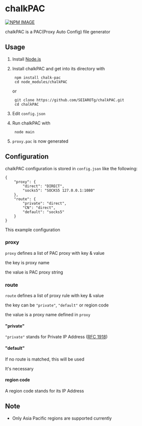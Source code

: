 # chalkPAC

[![NPM IMAGE]][NPM]

chalkPAC is a PAC(Proxy Auto Config) file generator

## Usage

1. Install [Node.js](http://nodejs.org/)

2. Install chalkPAC and get into its directory with

    	npm install chalk-pac
    	cd node_modules/chalkPAC
    
    or
    
    	git clone https://github.com/SEIAROTg/chalkPAC.git
    	cd chalkPAC

3. Edit `config.json`

4. Run chalkPAC with

        node main

5. `proxy.pac` is now generated

## Configuration

chalkPAC configuration is stored in `config.json` like the following:

    {
    	"proxy": {
    		"direct": "DIRECT",
    		"socks5": "SOCKS5 127.0.0.1:1080"
    	},
    	"route": {
    		"private": "direct",
    		"CN": "direct",
    		"default": "socks5"
    	}
    }

This example configuration 

### proxy

`proxy` defines a list of PAC proxy with key & value

the key is proxy name

the value is PAC proxy string

### route

`route` defines a list of proxy rule with key & value

the key can be `"private"`, `"default"` or region code

the value is a proxy name defined in `proxy`

#### "private"

`"private"` stands for Private IP Address ([RFC 1918](http://tools.ietf.org/html/rfc1918#section-3))

#### "default"

If no route is matched, this will be used

It's necessary

#### region code

A region code stands for its IP Address

## Note

* Only Asia Pacific regions are supported currently

[NPM]:			https://www.npmjs.org/package/chalk-pac
[NPM IMAGE]:	http://img.shields.io/npm/v/chalk-pac.svg